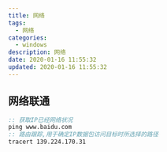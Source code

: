 ```yaml
---
title: 网络
tags: 
  - 网络
categories: 
  - windows
description: 网络
date: 2020-01-16 11:55:32
updated: 2020-01-16 11:55:32
---
```


## 网络联通

```bat
:: 获取IP已经网络状况
ping www.baidu.com
:: 路由跟踪,用于确定IP数据包访问目标时所选择的路径
tracert 139.224.170.31
```
